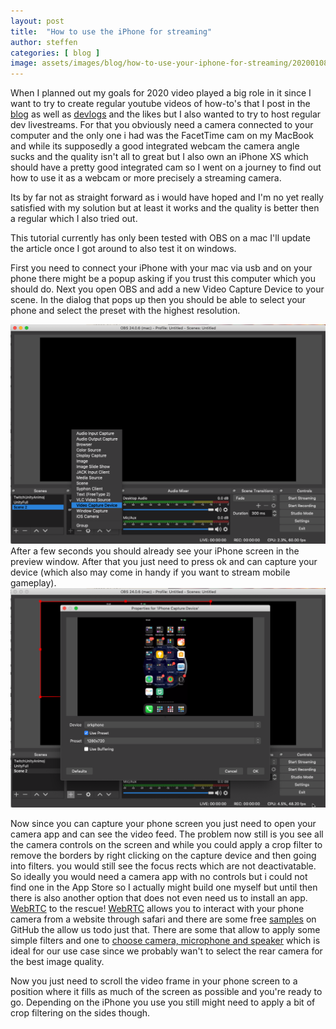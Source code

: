 ```yaml
---
layout: post
title:  "How to use the iPhone for streaming"
author: steffen
categories: [ blog ]
image: assets/images/blog/how-to-use-your-iphone-for-streaming/20200108_233438_001.jpg
---
```


When I planned out my goals for 2020 video played a big role in it since I want to try to create regular youtube videos of how-to's that I post in the [blog](/blog/) as well as [devlogs](/blog/devlogs/) and the likes but I also wanted to try to host regular dev livestreams.
For that you obviously need a camera connected to your computer and the only one i had was the FacetTime cam on my MacBook and while its supposedly a good integrated webcam the camera angle sucks and the quality isn't all to great but I also own an iPhone XS  which should have a pretty good integrated cam so I went on a journey to find out how to use it as a webcam  or more precisely a streaming camera.

Its by far not as straight forward as i would have hoped and I'm no yet really satisfied with my solution but at least it works and the quality is better then a regular which I also tried out. 

This tutorial currently has only been tested with OBS on a mac I'll update the article once I got around to also test it on windows.

First you need to connect your iPhone with your mac via usb and on your phone there might be a popup asking if you trust this computer which you should do. 
Next you open OBS and add a new Video Capture Device to your scene.
In the dialog that pops up then you should be able to select your phone and select the preset with the highest resolution.

![add device image](../../assets/images/blog/how-to-use-your-iphone-for-streaming/add_device.png)
After a few seconds you should already see your iPhone screen in the preview window. After that you just need to press ok and can capture your device (which also may come in handy if you want to stream mobile gameplay).
![pick phone image](../../assets/images/blog/how-to-use-your-iphone-for-streaming/pick_phone.png)

Now since you can capture your phone screen you just need to open your camera app and can see the video feed. 
The problem now still is you see all the camera controls on the screen and while you could apply a crop filter to remove the borders by right clicking on the capture device and then going into filters. you would still see the focus rects which are not deactivatable.
So ideally you would need a camera app with no controls but i could not find one in the App Store so I actually might build one myself but until then there is also another option that does not even need us to install an app. [WebRTC](https://webrtc.org) to the rescue! [WebRTC](https://webrtc.org) allows you to interact with your phone camera from a website through safari and there are some free [samples](https://webrtc.github.io/samples/) on GitHub the allow us todo just that.
There are some that allow to apply some simple filters and one to [choose camera, microphone and speaker](https://webrtc.github.io/samples/src/content/devices/input-output/) which is ideal for our use case since we probably wan't to select the rear camera for the best image quality.

Now you just need to scroll the video frame in your phone screen to a position where it fills as much of the screen as possible and you're ready to go.
Depending on the iPhone you use you still might need to apply a bit of crop filtering on the sides though.



<!--stackedit_data:
eyJoaXN0b3J5IjpbMTg5NDg3MzE4MSwxMzI5OTEyNDUyLDEzNT
c2MzcxODEsNDYxOTI2NzAyLC0zMTYyODcxNDgsMTA2MDg1NjQ1
NSwtMTM2MDQ3NjIsMjQ2NzgxMTczLC00MTQ2OTUyNzEsMTAwMj
ExNDgzNywtMTMyNjQzNzA5NCwxNzQwNjA0MiwtMTUxODcyOTgz
LDY5NDQ5Mjg4MiwxMDY3ODQ1MzIzLC0yOTQyNTA5MDddfQ==
-->